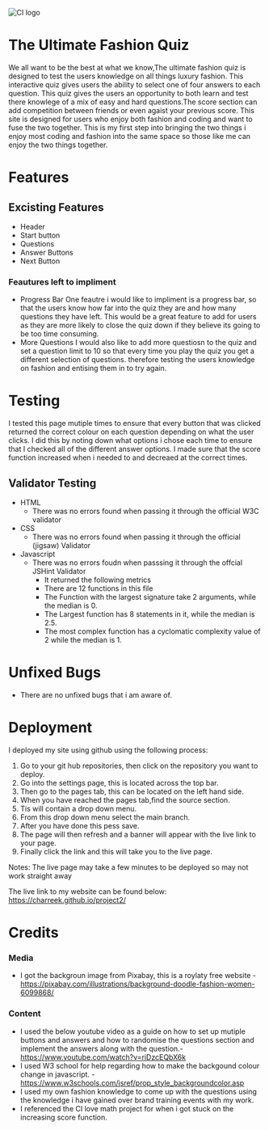 ![CI logo](https://codeinstitute.s3.amazonaws.com/fullstack/ci_logo_small.png)

# The Ultimate Fashion Quiz
We all want to be the best at what we know,The ultimate fashion quiz is designed to test the users knowledge on all things luxury fashion. This interactive quiz gives users the ability to select one of four answers to each question. This quiz gives the users an opportunity to both learn and test there knowlege of a mix of easy and hard questions.The score section can add competition between friends or even agaist your previous score. 
This site is designed for users who enjoy both fashion and coding and want to fuse the two together. This is my first step into bringing the two things i enjoy most coding and fashion into the same space so those like me can enjoy the two things together.
# Features 
## Excisting Features 
 
 * Header 
 * Start button 
 * Questions 
 * Answer Buttons 
 * Next Button 

 ### Feautures left to impliment 
  * Progress Bar 
  One feautre i would like to impliment is a progress bar, so that the users know how far into the quiz they are and how many questions they have left. This would be a great feature to add for users as they are more likely to close the quiz down if they believe its going to be too time consuming.
  * More Questions 
  I would also like to add more questiosn to the quiz and set a question limit to 10 so that every time you play the quiz you get a different selection of questions. therefore testing the users knowledge on fashion and entising them in to try again. 

  # Testing
  I tested this page mutiple times to ensure that every button that was clicked returned the correct colour on each question depending on what the user clicks. I did this by noting down what options i chose each time to ensure that I checked all of the different answer options. I made sure that the score function increased when i needed to and decreaed at the correct times.

  ## Validator Testing 
  * HTML 
     * There was no errors found when passing it through the official W3C validator
  * CSS 
     * There was no errors found when passing it through the official (jigsaw) Validator
  * Javascript
     * There was no errors foudn when passsing it through the offcial JSHint Validator
       * It returned the following metrics 
       * There are 12 functions in this file
       * The Function with the largest signature take 2 arguments, while the median is 0.
       * The Largest function has 8 statements in it, while the median is 2.5.
       * The most complex function has a cyclomatic complexity value of 2 while the median is 1.

  # Unfixed Bugs 
  * There are no unfixed bugs that i am aware of.

  # Deployment
  I deployed my site using github using the following process: 
  1. Go to your git hub repositories, then click on the repository you want to deploy. 
  2. Go into the settings page, this is located across the top bar.
  3. Then go to the pages tab, this can be located on the left hand side.
  4. When you have reached the pages tab,find the source section.
  5. Tis will contain a drop down menu.
  6. From this drop down menu select the main branch.
  7. After you have done this pess save. 
  8. The page will then refresh and a banner will appear with the live link to your page. 
  9. Finally click the link and this will take you to the live page. 
  
  Notes: The live page may take a few minutes to be deployed so may not work straight away 
  
  The live link to my website can be found below:
   https://charreek.github.io/project2/ 


  # Credits
  ### Media 
  * I got the backgroun image from Pixabay, this is a roylaty free website  - https://pixabay.com/illustrations/background-doodle-fashion-women-6099868/ 

  ### Content
  * I used the below youtube video as a guide on how to set up mutiple buttons and answers and how to randomise the questions section and implement the answers along with the question.- https://www.youtube.com/watch?v=riDzcEQbX6k
  * I used W3 school for help regarding how to make the backgound colour change in javascript. - https://www.w3schools.com/jsref/prop_style_backgroundcolor.asp 
  * I used my own fashion knowledge to come up with the questions using the knowledge i have gained over brand training events with my work.
  * I referenced the CI love math project for when i got stuck on the increasing score function.
